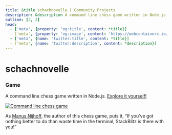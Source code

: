 ```yaml
---
title: &title schachnovelle | Community Projects
description: &description A command line chess game written in Node.js., built with WebContainer API.
outline: [2, 3]
head:
  - ['meta', {property: 'og:title', content: *title}]
  - ['meta', {property: 'og:image', content: 'https://webcontainers.io/img/og/guide-community_inspirations.png'}]
  - ['meta', {name: 'twitter:title', content: *title}]
  - ['meta', {name: 'twitter:description', content: *description}]
---
```


# schachnovelle

### Game

A command line chess game written in Node.js. [Explore it yourself!](https://gitlab.com/manegame/schachnovelle)

[![Command line chess game](/img/community/chess.png)](https://www.npmjs.com/package/schachnovelle)

As [Manus Nijhoff](https://manusnijhoff.nl/), the author of this chess game, puts it, “If you've got nothing better to do than waste time in the terminal, StackBlitz is there with you!”
